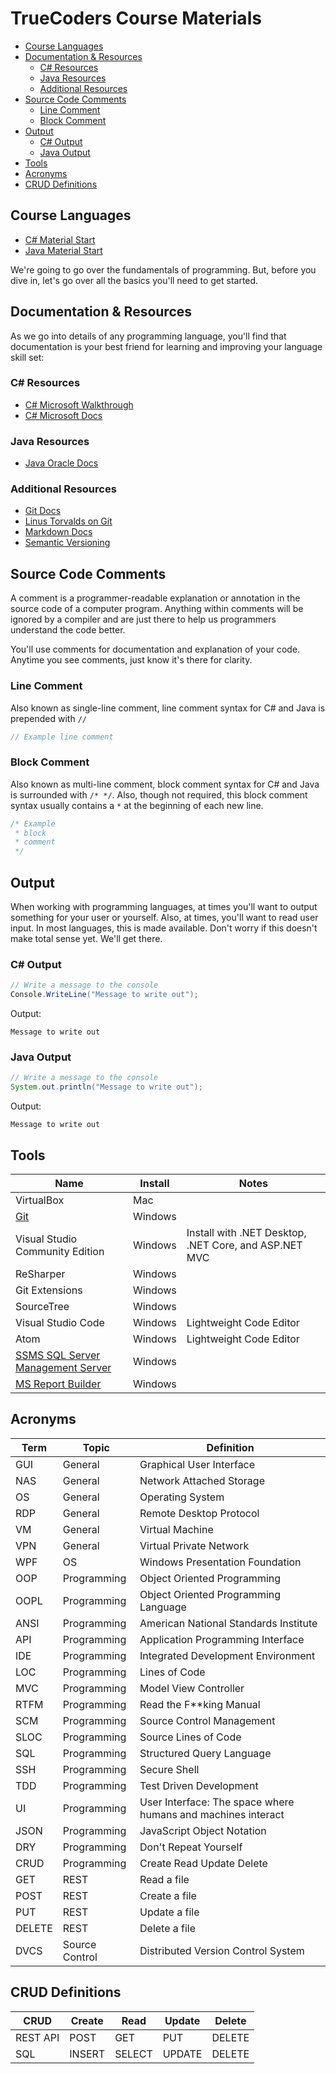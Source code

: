 # TrueCoders Course Materials

* [Course Languages](#course-languages)
* [Documentation & Resources](#documentation-resources)
  * [C# Resources](#c-resources)
  * [Java Resources](#java-resources)
  * [Additional Resources](#additional-resources)
* [Source Code Comments](#source-code-comments)
  * [Line Comment](#line-comment)
  * [Block Comment](#block-comment)
* [Output](#output)
  * [C# Output](#c-output)
  * [Java Output](#java-output)
* [Tools](#tools)
* [Acronyms](#acronyms)
* [CRUD Definitions](#crud-definitions)

## Course Languages

* [C# Material Start](cs/variables.markdown)
* [Java Material Start](java/variables.markdown)

We're going to go over the fundamentals of programming. But, before you dive in, let's go over all the basics you'll need to get started.

## Documentation & Resources

As we go into details of any programming language, you'll find that documentation is your best friend for learning and improving your language skill set:

### C# Resources

* [C# Microsoft Walkthrough](https://msdn.microsoft.com/en-us/library/jj153219.aspx)
* [C# Microsoft Docs](https://docs.microsoft.com/en-us/dotnet/csharp/)

### Java Resources

* [Java Oracle Docs](https://docs.oracle.com/javase/9/)

### Additional Resources

* [Git Docs](https://git-scm.com/doc)
* [Linus Torvalds on Git](https://youtu.be/4XpnKHJAok8)
* [Markdown Docs](https://daringfireball.net/projects/markdown/syntax/)
* [Semantic Versioning](http://semver.org)

## Source Code Comments

A comment is a programmer-readable explanation or annotation in the source code of a computer program. Anything within comments will be ignored by a compiler and are just there to help us programmers understand the code better.

You'll use comments for documentation and explanation of your code. Anytime you see comments, just know it's there for clarity.

### Line Comment

Also known as single-line comment, line comment syntax for C# and Java is prepended with `//`

```cs
// Example line comment
```

### Block Comment

Also known as multi-line comment, block comment syntax for C# and Java is surrounded with `/* */`. Also, though not required, this block comment syntax usually contains a `*` at the beginning of each new line.

```cs
/* Example
 * block
 * comment
 */
```

## Output

When working with programming languages, at times you'll want to output something for your user or yourself. Also, at times, you'll want to read user input. In most languages, this is made available. Don't worry if this doesn't make total sense yet. We'll get there.

### C# Output

```cs
// Write a message to the console
Console.WriteLine("Message to write out");
```

Output:

```
Message to write out
```

### Java Output

```java
// Write a message to the console
System.out.println("Message to write out");
```

Output:

```
Message to write out
```

## Tools

| Name                                                                                | Install | Notes                                                 |
| ----------------------------------------------------------------------------------- | ------- | ----------------------------------------------------- |
| VirtualBox                                                                          | Mac     |                                                       |
| [Git](https://git-scm.com)                                                          | Windows |                                                       |
| Visual Studio Community Edition                                                     | Windows | Install with .NET Desktop, .NET Core, and ASP.NET MVC |
| ReSharper                                                                           | Windows |                                                       |
| Git Extensions                                                                      | Windows |                                                       |
| SourceTree                                                                          | Windows |                                                       |
| Visual Studio Code                                                                  | Windows | Lightweight Code Editor                               |
| Atom                                                                                | Windows | Lightweight Code Editor                               |
| [SSMS SQL Server Management Server](https://go.microsoft.com/fwlink/?linkid=858904) | Windows |                                                       |
| [MS Report Builder](https://www.microsoft.com/en-us/download/details.aspx?id=53613) | Windows |                                                       |

## Acronyms

| Term   | Topic          | Definition                                                   |
| ------ | -------------- | ------------------------------------------------------------ |
| GUI    | General        | Graphical User Interface                                     |
| NAS    | General        | Network Attached Storage                                     |
| OS     | General        | Operating System                                             |
| RDP    | General        | Remote Desktop Protocol                                      |
| VM     | General        | Virtual Machine                                              |
| VPN    | General        | Virtual Private Network                                      |
| WPF    | OS             | Windows Presentation Foundation                              |
| OOP    | Programming    | Object Oriented Programming                                  |
| OOPL   | Programming    | Object Oriented Programming Language                         |
| ANSI   | Programming    | American National Standards Institute                        |
| API    | Programming    | Application Programming Interface                            |
| IDE    | Programming    | Integrated Development Environment                           |
| LOC    | Programming    | Lines of Code                                                |
| MVC    | Programming    | Model View Controller                                        |
| RTFM   | Programming    | Read the F**king Manual                                      |
| SCM    | Programming    | Source Control Management                                    |
| SLOC   | Programming    | Source Lines of Code                                         |
| SQL    | Programming    | Structured Query Language                                    |
| SSH    | Programming    | Secure Shell                                                 |
| TDD    | Programming    | Test Driven Development                                      |
| UI     | Programming    | User Interface: The space where humans and machines interact |
| JSON   | Programming    | JavaScript Object Notation                                   |
| DRY    | Programming    | Don't Repeat Yourself                                        |
| CRUD   | Programming    | Create Read Update Delete                                    |
| GET    | REST           | Read a file                                                  |
| POST   | REST           | Create a file                                                |
| PUT    | REST           | Update a file                                                |
| DELETE | REST           | Delete a file                                                |
| DVCS   | Source Control | Distributed Version Control System                           |

## CRUD Definitions

| CRUD     | Create | Read   | Update | Delete |
| -------- | ------ | ------ | ------ | ------ |
| REST API | POST   | GET    | PUT    | DELETE |
| SQL      | INSERT | SELECT | UPDATE | DELETE |
